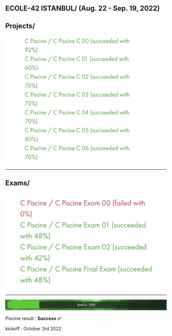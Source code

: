 ECOLE-42 ISTANBUL/
(Aug. 22 - Sep. 19, 2022)
-----------------------
<h2>Projects/</h2>

![p](SS/pro.png)

--------------------
<h2>Exams/</h2>

![exam](SS/exam.png)

-----------------------
![level](SS/level.png)

Piscine result : **Success** **✅**

kickoff : October 3rd 2022 
